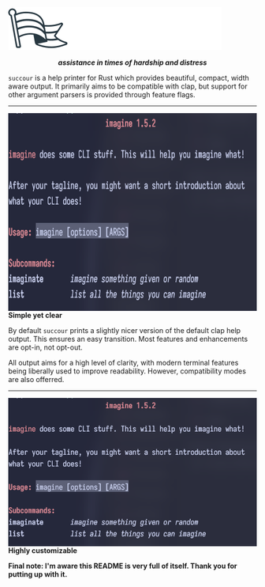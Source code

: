 <img src="./assets/logo.svg">

<p align="center"><i><b>assistance in times of hardship and distress</b></i></p>

`succour` is a help printer for Rust which provides beautiful, compact, width aware output. It primarily aims to be compatible with clap, but support for other argument parsers is provided through feature flags.

<hr>

<img src="./assets/ss1.png" align="right" height="400px">

**Simple yet clear**

By default `succour` prints a slightly nicer version of the default clap help output. This ensures an 
easy transition. Most features and enhancements are opt-in, not opt-out.

All output aims for a high level of clarity, with modern terminal features being liberally used to 
improve readability. However, compatibility modes are also offerred.

<hr>

<img src="./assets/ss1.png" align="left">

**Highly customizable**



**Final note: I'm aware this README is very full of itself. Thank you for putting up with it.**
